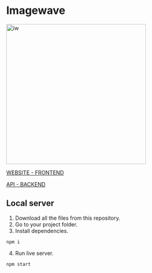# Imagewave

<img width="370" alt="iw" src="https://user-images.githubusercontent.com/88770213/219366910-a6b9772d-2c20-4bc5-8ede-b6f0f229a295.png">

[WEBSITE - FRONTEND](https://imagewave.pages.dev)

[API - BACKEND](https://pobieraczobrazkow-api-production.up.railway.app)

## Local server

1. Download all the files from this repository.
2. Go to your project folder.
3. Install dependencies.

```
npm i
```

4. Run live server.

```
npm start
```
